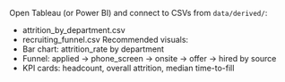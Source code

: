 Open Tableau (or Power BI) and connect to CSVs from `data/derived/`:
- attrition_by_department.csv
- recruiting_funnel.csv
Recommended visuals:
- Bar chart: attrition_rate by department
- Funnel: applied → phone_screen → onsite → offer → hired by source
- KPI cards: headcount, overall attrition, median time-to-fill
